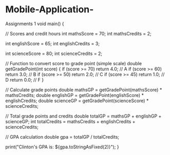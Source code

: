 # Mobile-Application-
Assignments 1
void main() {
  
  // Scores and credit hours
  int mathsScore = 70;
  int mathsCredits = 2;

  int englishScore = 65;
  int englishCredits = 3;

  int scienceScore = 80;
  int scienceCredits = 2;

  // Function to convert score to grade point (simple scale)
  double getGradePoint(int score) {
    if (score >= 70) return 4.0;  // A
    if (score >= 60) return 3.0;  // B
    if (score >= 50) return 2.0;  // C
    if (score >= 45) return 1.0;  // D
    return 0.0; // F
  }

  // Calculate grade points
  double mathsGP = getGradePoint(mathsScore) * mathsCredits;
  double englishGP = getGradePoint(englishScore) * englishCredits;
  double scienceGP = getGradePoint(scienceScore) * scienceCredits;

  // Total grade points and credits
  double totalGP = mathsGP + englishGP + scienceGP;
  int totalCredits = mathsCredits + englishCredits + scienceCredits;

  // GPA calculation
  double gpa = totalGP / totalCredits;

  print("Clinton's GPA is: ${gpa.toStringAsFixed(2)}");
}
